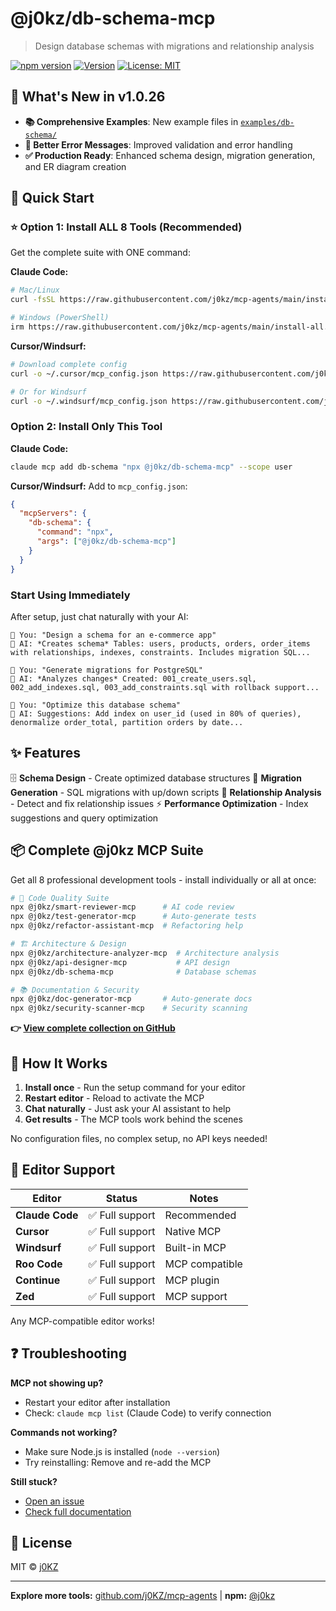# @j0kz/db-schema-mcp

> Design database schemas with migrations and relationship analysis

[![npm version](https://img.shields.io/npm/v/@j0kz/db-schema-mcp)](https://www.npmjs.com/package/@j0kz/db-schema-mcp)
[![Version](https://img.shields.io/badge/version-1.0.26-blue.svg)](https://github.com/j0KZ/mcp-agents/blob/main/CHANGELOG.md)
[![License: MIT](https://img.shields.io/badge/License-MIT-yellow.svg)](LICENSE)

## 🎉 What's New in v1.0.26

- **📚 Comprehensive Examples**: New example files in [`examples/db-schema/`](../../examples/db-schema/)
- **🎯 Better Error Messages**: Improved validation and error handling
- **✅ Production Ready**: Enhanced schema design, migration generation, and ER diagram creation

## 🚀 Quick Start

### ⭐ Option 1: Install ALL 8 Tools (Recommended)

Get the complete suite with ONE command:

**Claude Code:**
```bash
# Mac/Linux
curl -fsSL https://raw.githubusercontent.com/j0kz/mcp-agents/main/install-all.sh | bash

# Windows (PowerShell)
irm https://raw.githubusercontent.com/j0kz/mcp-agents/main/install-all.ps1 | iex
```

**Cursor/Windsurf:**
```bash
# Download complete config
curl -o ~/.cursor/mcp_config.json https://raw.githubusercontent.com/j0kz/mcp-agents/main/mcp_config_all.json

# Or for Windsurf
curl -o ~/.windsurf/mcp_config.json https://raw.githubusercontent.com/j0kz/mcp-agents/main/mcp_config_all.json
```

### Option 2: Install Only This Tool

**Claude Code:**
```bash
claude mcp add db-schema "npx @j0kz/db-schema-mcp" --scope user
```

**Cursor/Windsurf:** Add to `mcp_config.json`:
```json
{
  "mcpServers": {
    "db-schema": {
      "command": "npx",
      "args": ["@j0kz/db-schema-mcp"]
    }
  }
}
```

### Start Using Immediately

After setup, just chat naturally with your AI:

```
💬 You: "Design a schema for an e-commerce app"
🤖 AI: *Creates schema* Tables: users, products, orders, order_items with relationships, indexes, constraints. Includes migration SQL...

💬 You: "Generate migrations for PostgreSQL"
🤖 AI: *Analyzes changes* Created: 001_create_users.sql, 002_add_indexes.sql, 003_add_constraints.sql with rollback support...

💬 You: "Optimize this database schema"
🤖 AI: Suggestions: Add index on user_id (used in 80% of queries), denormalize order_total, partition orders by date...
```

## ✨ Features

🗄️ **Schema Design** - Create optimized database structures
🔄 **Migration Generation** - SQL migrations with up/down scripts
🔗 **Relationship Analysis** - Detect and fix relationship issues
⚡ **Performance Optimization** - Index suggestions and query optimization

## 📦 Complete @j0kz MCP Suite

Get all 8 professional development tools - install individually or all at once:

```bash
# 🎯 Code Quality Suite
npx @j0kz/smart-reviewer-mcp      # AI code review
npx @j0kz/test-generator-mcp      # Auto-generate tests
npx @j0kz/refactor-assistant-mcp  # Refactoring help

# 🏗️ Architecture & Design
npx @j0kz/architecture-analyzer-mcp  # Architecture analysis
npx @j0kz/api-designer-mcp           # API design
npx @j0kz/db-schema-mcp              # Database schemas

# 📚 Documentation & Security
npx @j0kz/doc-generator-mcp       # Auto-generate docs
npx @j0kz/security-scanner-mcp    # Security scanning
```

**👉 [View complete collection on GitHub](https://github.com/j0KZ/mcp-agents)**

## 🎯 How It Works

1. **Install once** - Run the setup command for your editor
2. **Restart editor** - Reload to activate the MCP
3. **Chat naturally** - Just ask your AI assistant to help
4. **Get results** - The MCP tools work behind the scenes

No configuration files, no complex setup, no API keys needed!

## 🔧 Editor Support

| Editor | Status | Notes |
|--------|--------|-------|
| **Claude Code** | ✅ Full support | Recommended |
| **Cursor** | ✅ Full support | Native MCP |
| **Windsurf** | ✅ Full support | Built-in MCP |
| **Roo Code** | ✅ Full support | MCP compatible |
| **Continue** | ✅ Full support | MCP plugin |
| **Zed** | ✅ Full support | MCP support |

Any MCP-compatible editor works!

## ❓ Troubleshooting

**MCP not showing up?**
- Restart your editor after installation
- Check: `claude mcp list` (Claude Code) to verify connection

**Commands not working?**
- Make sure Node.js is installed (`node --version`)
- Try reinstalling: Remove and re-add the MCP

**Still stuck?**
- [Open an issue](https://github.com/j0KZ/mcp-agents/issues)
- [Check full documentation](https://github.com/j0KZ/mcp-agents)

## 📄 License

MIT © [j0KZ](https://github.com/j0KZ)

---

**Explore more tools:** [github.com/j0KZ/mcp-agents](https://github.com/j0KZ/mcp-agents) | **npm:** [@j0kz](https://www.npmjs.com/~j0kz)
